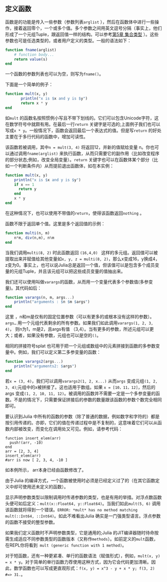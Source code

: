
## 定义函数

函数是的功能是传入一些参数（参数列表`arglist` ），然后在函数体中进行一些操作，接着返回零个，一个或多个值。多个参数之间用英文逗号分隔（事实上，他们形成了一个元组Tuple，跟返回值一样的结构。可以参考[第5章 集合类型](../ch5/) ）。这些参数也可是任选类型的，或者用户定义的类型。一般的语法如下：

```julia
function fname(arglist)
    # function body...
    return value(s)
end
```

一个函数的参数列表也可以为空，则写为`fname()`。

下面是一个简单的例子：

```julia
function mult(x, y)
       println("x is $x and y is $y")
       return x * y
end
```

如`mult` 的函数名按照惯例小写且不带下划线的。它们可以包含Unicode字符，这在数学符号中就颇有用。在最后一行`return` 关键字是可选的;上面例子我们也可以写成`x * y`。一般情况下，函数会返回最后一个表达式的值。但是写`return` 的好处主要在于多行代码的函数中，增加可读性。

该函数若被调用，其中`n = mult(3, 4)` 将返回12，并新的值赋给变量 n。你也可以通过调用`fname(arglist)` 来执行函数，从而只需要它的副作用（比如改变程序的部分状态;例如，改变全局变量）。`return` 关键字也可以在函数体某个部分（比如一个判断条件内）从而提前退出函数体，如在本实例：

```julia
function mult(x, y)
    println("x is $x and y is $y")
    if x == 1 
      return y 
    end
    x * y
end
``` 

在这种情况下，也可以使用不带值的`return`，使得该函数返回`nothing` 。

函数不限于返回单个值。这里是多个返回值的示例：

```julia
function multi(n, m)
    n*m, div(n,m), n%m
end
``` 

当我们调用`multi(8, 2)` 时此函数返回 `(16,4,0) ` 这样的多元组。返回值可以被提取出来并赋值给其他变量如`x, y, z = multi(8, 2)`，那么x变成16，y换成4，z变为0。事实上，也可以说Julia总是返回一个值，但该值可以是包含多个成员变量的元组Tuple，并且该元组可以把这些成员变量的值抽出来。

我们还可以使用叫做`varargs`的函数，从而用一个变量代表多个参数值(多参变量)。其代码如后：

```julia
function varargs(n, m, args...)
    println("arguments : $n $m $args")
end
```  

这里 ，n和m是仅有的固定位置参数（可以有更多的或根本没有这样的参数）。`args…` 用一个元组代表剩余的所有参数。如果我们如此调用`varargs(1, 2, 3, 4)`， 则n为1，m是2，且args有值 （3,4）。当有更多的参数，所述元组可以更大；或者，如果没有参数，元组也可以是空的`()`。

相同的拼接符号splat 也可用于把一个元组或数组中的元素拼接到函数的多参数变量中。例如，我们可以定义第二多参变量的函数：

```julia
function varargs2(args...)
    println("arguments2: $args")
end
``` 

若`x = (3, 4)`，我们可以调用`varargs2(1, 2, x...)` 从而`args` 变成元组`(1, 2, 3, 4)`;元组中的x被拼接了。这也适用于数组。如果 `x = [10，11，12]`，然后的args 变成`(1, 2, 10, 11, 12)`。被调用的函数并不需要一定是一个多参变量的函数。不是的情况下，只需要保证拼接后的参数的数量跟该函数的参数个数完全相同即可。

要认识到Julia 中所有的函数的参数（除了普通的数据，例如数字和字符的）都是按引用传递的。亦即，它们的值在传递过程中是不复制的，这意味着它们可以从函数内部被改变，而变化在调用处又可见。例如，请参考代码：

```
function insert_elem(arr)
  push!(arr, -10)
end
arr = [2, 3, 4]
insert_elem(arr)
#arr is now [ 2, 3, 4, -10 ]
```

如本例所示， arr本身已经由函数修改了。


由于Julia 的编译方式，一个函数被使用时必须是已经定义过了的（在其它函数定义中却可使用还未定义的函数）。

显示声明参数类型以限制调用时传递参数的类型，也是有用的举措。对浮点数函数头​​便可如后定义：`mult(x::Float64, y::Float64)`。当我们如此`mult(5, 6)` 调用该函数就将得到一个错误。`ERROR: *mult* has no method matching mult(::Int64, ::Int64)`。如此不难看出Julia 确实是一门强类型语言。浮点参数的函数不接受的整型参数。

如果我们定义函数时不声明参数类型，它是通用的;Julia 的JIT编译器随时待命按需生成适应不同参数类型的函数版本（又称作`methods`）。如前定义的`mult`函数，在REPL你将看到` mult (generic function with 1 method)`。

对于短函数，还有一种更紧凑、单行的函数语法（赋值形式），例如，`mult(x, y) = x * y`。对于简单的单行函数力荐使用这种方式，因为它会代码更加清晰。因此，数学函数也可以写成更直观形式：`f(x, y) = x^3 - y + x * y; f(3, 2) #=> 31.`。

